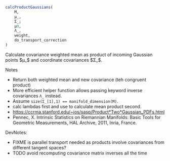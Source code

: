 ```julia
calcProductGaussians(
    M,
    μ_,
    Σ_;
    μ0,
    Λ_,
    weight,
    do_transport_correction
)

```

Calculate covariance weighted mean as product of incoming Gaussian points $μ_$ and coordinate covariances $Σ_$.

Notes

  * Return both weighted mean and new covariance (teh congruent product)
  * More efficient helper function allows passing keyword inverse covariances `Λ_` instead.
  * Assume `size(Σ_[1],1) == manifold_dimension(M)`.
  * calc lambdas first and use to calculate mean product second.
  * https://ccrma.stanford.edu/~jos/sasp/Product*Two*Gaussian_PDFs.html
  * Pennec, X. Intrinsic Statistics on Riemannian Manifolds: Basic Tools for Geometric Measurements, HAL Archive, 2011, Inria, France.

DevNotes:

  * FIXME is parallel transport needed as products involve covariances from different tangent spaces?
  * TODO avoid recomputing covariance matrix inverses all the time
